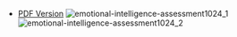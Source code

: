 - [PDF Version](https://github.com/theSam1998/Ops-Reading-Notes/files/12022109/emotional-intelligence-assessment.pdf)
![emotional-intelligence-assessment1024_1](https://github.com/theSam1998/Ops-Reading-Notes/assets/123232378/1474060e-6dd0-4ce5-8622-2c6fe2250fcb)
![emotional-intelligence-assessment1024_2](https://github.com/theSam1998/Ops-Reading-Notes/assets/123232378/0a053698-06ec-49c0-8971-c9a4f22d6100)
